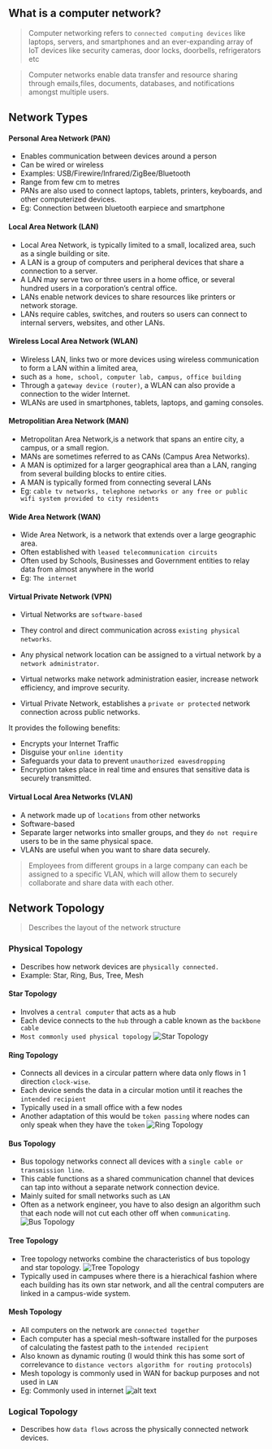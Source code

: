 ## What is a computer network?
> Computer networking refers to `connected computing devices` like laptops, servers, and smartphones and an ever-expanding array of IoT devices like security cameras, door locks, doorbells, refrigerators etc

> Computer networks enable data transfer and resource sharing through emails,files, documents, databases, and notifications amongst multiple users.

## Network Types

#### Personal Area Network (PAN)
* Enables communication between devices around a person
* Can be wired or wireless
* Examples: USB/Firewire/Infrared/ZigBee/Bluetooth
* Range from few cm to metres
* PANs are also used to connect laptops, tablets,
printers, keyboards, and other computerized devices.
* Eg: Connection between bluetooth earpiece and smartphone

#### Local Area Network (LAN)
* Local Area Network, is typically limited to a small, localized area, such as a single building or site.
* A LAN is a group of computers and peripheral devices that share a connection to a server.
* A LAN may serve two or three users in a home office, or several hundred users in a corporation’s central office.
* LANs enable network devices to share resources like printers or network storage.
* LANs require cables, switches, and routers so users can connect to internal servers, websites, and other LANs.

#### Wireless Local Area Network (WLAN)
* Wireless LAN, links two or more devices
using wireless communication to form a LAN within a limited area, 
* such as `a home, school, computer lab, campus, office building`
* Through a `gateway device (router)`, a WLAN can also provide a connection to the wider Internet.
* WLANs are used in smartphones, tablets, laptops, and gaming consoles.

#### Metropolitian Area Network (MAN)
* Metropolitan Area Network,is a network that spans an entire city, a campus, or a small region.
* MANs are sometimes referred to as CANs (Campus Area Networks).
* A MAN is optimized for a larger geographical area than a LAN, ranging from several building blocks to entire cities.
* A MAN is typically formed from connecting several LANs
* Eg: `cable tv networks, telephone networks or any free or public wifi system provided to city residents`

#### Wide Area Network (WAN)
* Wide Area Network, is a network that extends over a large geographic area.
* Often established with `leased telecommunication circuits`
* Often used by Schools, Businesses and Government entities to relay data from almost anywhere in the world
* Eg: `The internet`

#### Virtual Private Network (VPN)
* Virtual Networks are `software-based`
* They control and direct communication across `existing physical networks`.
* Any physical network location can be assigned to a virtual network by a `network administrator`.
* Virtual networks make network administration easier, increase network efficiency, and improve security.

* Virtual Private Network, establishes a `private or protected` network connection across public networks.

It provides the following benefits:
* Encrypts your Internet Traffic
* Disguise your `online identity`
* Safeguards your data to prevent `unauthorized eavesdropping`
* Encryption takes place in real time and ensures
that sensitive data is securely transmitted.

#### Virtual Local Area Networks (VLAN)
* A network made up of `locations` from other networks
* Software-based
* Separate larger networks into smaller groups,
and they `do not require` users to be in the same physical space.
* VLANs are useful when you want to share data securely.

> Employees from different groups in a large company can each be assigned to a specific
VLAN, which will allow them to securely collaborate and share data with each other.
## Network Topology
> Describes the layout of the network structure


### Physical Topology
* Describes how network devices are `physically connected.`
* Example: Star, Ring, Bus, Tree, Mesh

#### Star Topology
* Involves a `central computer` that acts as a hub
* Each device connects to the `hub` through a cable known as the `backbone cable`
* `Most commonly used physical topology`
![Star Topology](image-2.png)

#### Ring Topology
* Connects all devices in a circular pattern where data only flows in 1 direction `clock-wise`.
* Each device sends the data in a circular motion until it reaches the `intended recipient`
* Typically used in a small office with a few nodes
* Another adaptation of this would be `token passing` where nodes can only speak when they have the `token` 
![Ring Topology](image-3.png)

#### Bus Topology
* Bus topology networks connect all devices with a `single cable or transmission line`.
* This cable functions as a shared communication channel that devices can tap into without a separate network connection device.
* Mainly suited for small networks such as `LAN`
* Often as a network engineer, you have to also design an algorithm such that each node will not cut each other off when `communicating`.
![Bus Topology](image-4.png)

#### Tree Topology
* Tree topology networks combine the characteristics of bus topology and star topology.
![Tree Topology](image-5.png)
* Typically used in campuses where there is a hierachical fashion where each building
has its own star network, and all the central computers are linked in a campus-wide system.

#### Mesh Topology
* All computers on the network are `connected together`
* Each computer has a special mesh-software installed for the purposes of calculating the fastest path to the `intended recipient`
* Also known as dynamic routing (I would think this has some sort of correlevance to `distance vectors algorithm for routing protocols`)
* Mesh topology is commonly used in WAN for backup purposes and not used in `LAN`
* Eg: Commonly used in internet
![alt text](image-6.png)

### Logical Topology
* Describes how `data flows` across the physically connected network devices.
